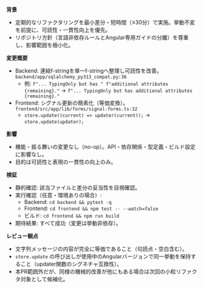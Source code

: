 **背景**
- 定期的なリファクタリングを最小差分・短時間（≤30分）で実施。挙動不変を前提に、可読性・一貫性向上を優先。
- リポジトリ方針（言語非依存ルールとAngular専用ガイドの分離）を尊重し、影響範囲を極小化。

**変更概要**
- Backend: 連結f-stringを単一f-stringへ整理し可読性を改善。`backend/app/sqlalchemy_py313_compat.py:36`
  - 例: `f"... TypingOnly but has " f"additional attributes {remaining}."` → `f"... TypingOnly but has additional attributes {remaining}."`
- Frontend: シグナル更新の簡素化（等価変換）。`frontend/src/app/lib/forms/signal-forms.ts:32`
  - `store.update((current) => updater(current));` → `store.update(updater);`

**影響**
- 機能・振る舞いの変更なし（no-op）。API・依存関係・型定義・ビルド設定に影響なし。
- 目的は可読性と表現の一貫性の向上のみ。

**検証**
- 静的確認: 該当ファイルと差分の妥当性を目視確認。
- 実行確認（任意・環境ありの場合）:
  - Backend: `cd backend && pytest -q`
  - Frontend: `cd frontend && npm test -- --watch=false`
  - ビルド: `cd frontend && npm run build`
- 期待結果: すべて成功（変更は挙動非依存）。

**レビュー観点**
- 文字列メッセージの内容が完全に等価であること（句読点・空白含む）。
- `store.update` の呼び出しが使用中のAngularバージョンで同一挙動を保持すること（updater関数のシグネチャ互換性）。
- 本PR範囲外だが、同様の機械的改善が他にもある場合は次回の小粒リファクタ対象として候補化。